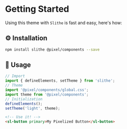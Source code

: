 # Getting Started

Using this theme with `Slithe` is fast and easy, here's how:

## ⚙️ Installation

``` bash
npm install slithe @pixel/components --save
```

## 🚀 Usage

``` typescript
// Import
import { defineElements, setTheme } from 'slithe';
// Theme
import '@pixel/components/global.css';
import theme from '@pixel/components';
// Initialization
defineElements();
setTheme('light', theme);
```

``` html
<!-- Use it! -->
<sl-button primary>My Pixelized Button</sl-button>
```
